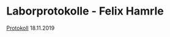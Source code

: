 # Laborprotokolle - Felix Hamrle

[Protokoll](https://github.com/HTLMechatronics/m17-3ahme-la1-sx/blob/hamfem17/protokolle/protokol-1_hamfem17_2019-11-18.md) 18.11.2019
